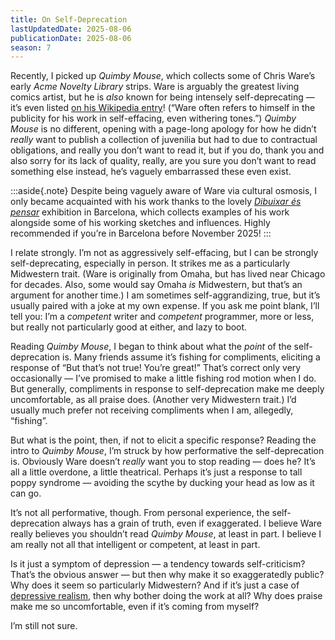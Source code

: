 ```yaml
---
title: On Self-Deprecation
lastUpdatedDate: 2025-08-06
publicationDate: 2025-08-06
season: 7
---
```


Recently, I picked up *Quimby Mouse*, which collects some of Chris Ware’s early *Acme Novelty Library* strips. Ware is arguably the greatest living comics artist, but he is *also* known for being intensely self-deprecating — it’s even listed [on his Wikipedia entry](https://en.wikipedia.org/wiki/Chris_Ware)! (“Ware often refers to himself in the publicity for his work in self-effacing, even withering tones.”) *Quimby Mouse* is no different, opening with a page-long apology for how he didn’t *really* want to publish a collection of juvenilia but had to due to contractual obligations, and really you don’t want to read it, but if you do, thank you and also sorry for its lack of quality, really, are you sure you don’t want to read something else instead, he’s vaguely embarrassed these even exist.

:::aside{.note}
Despite being vaguely aware of Ware via cultural osmosis, I only became acquainted with his work thanks to the lovely [*Dibuixar és pensar*](https://www.cccb.org/en/exhibitions/file/chris-ware/246585) exhibition in Barcelona, which collects examples of his work alongside some of his working sketches and influences. Highly recommended if you’re in Barcelona before November 2025!
:::

I relate strongly. I’m not as aggressively self-effacing, but I can be strongly self-deprecating, especially in person. It strikes me as a particularly Midwestern trait. (Ware is originally from Omaha, but has lived near Chicago for decades. Also, some would say Omaha *is* Midwestern, but that’s an argument for another time.) I am sometimes self-aggrandizing, true, but it’s usually paired with a joke at my own expense. If you ask me point blank, I’ll tell you: I’m a *competent* writer and *competent* programmer, more or less, but really not particularly good at either, and lazy to boot.

Reading *Quimby Mouse*, I began to think about what the *point* of the self-deprecation is. Many friends assume it’s fishing for compliments, eliciting a response of “But that’s not true! You’re great!” That’s correct only very occasionally — I’ve promised to make a little fishing rod motion when I do. But generally, compliments in response to self-deprecation make me deeply uncomfortable, as all praise does. (Another very Midwestern trait.) I’d usually much prefer not receiving compliments when I am, allegedly, “fishing”.

But what is the point, then, if not to elicit a specific response? Reading the intro to *Quimby Mouse*, I’m struck by how performative the self-deprecation is. Obviously Ware doesn’t *really* want you to stop reading — does he? It’s all a little overdone, a little theatrical. Perhaps it’s just a response to tall poppy syndrome — avoiding the scythe by ducking your head as low as it can go.

It’s not all performative, though. From personal experience, the self-deprecation always has a grain of truth, even if exaggerated. I believe Ware really believes you shouldn’t read *Quimby Mouse*, at least in part. I believe I am really not all that intelligent or competent, at least in part.

Is it just a symptom of depression — a tendency towards self-criticism? That’s the obvious answer — but then why make it so exaggeratedly public? Why does it seem so particularly Midwestern? And if it’s just a case of [depressive realism](https://en.wikipedia.org/wiki/Depressive_realism), then why bother doing the work at all? Why does praise make me so uncomfortable, even if it’s coming from myself?

I’m still not sure.